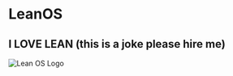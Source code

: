 # LeanOS

## I LOVE LEAN (this is a joke please hire me)

![Lean OS Logo](https://user-images.githubusercontent.com/55037860/163093041-bd929d6d-5658-4e84-a169-8ed090aa3c66.png)